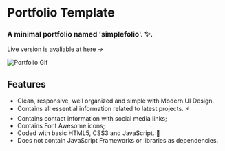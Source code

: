 # Portfolio Template

### A minimal portfolio named 'simplefolio'. ✨.

Live version is avaliable at [here &rarr;](https://b-husein.github.io/simplefolio/)

![Portfolio Gif](/images/project-1.gif)

## Features

- Clean, responsive, well organized and simple with Modern UI Design.
- Contains all essential information related to latest projects. ⚡
- Contains contact information with social media links;
- Contains Font Awesome icons;
- Coded with basic HTML5, CSS3 and JavaScript. 🔨
- Does not contain JavaScript Frameworks or libraries as dependencies.

